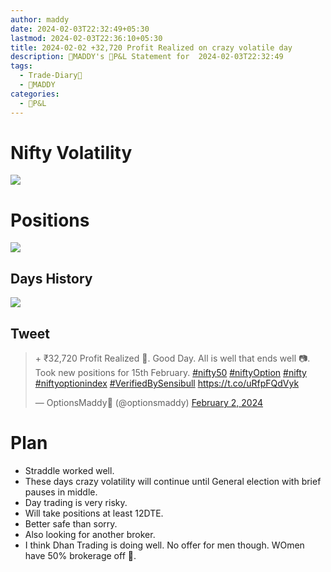 ```yaml
---
author: maddy
date: 2024-02-03T22:32:49+05:30
lastmod: 2024-02-03T22:36:10+05:30
title: 2024-02-02 +32,720 Profit Realized on crazy volatile day
description: 🧔MADDY's 💸P&L Statement for  2024-02-03T22:32:49
tags:
  - Trade-Diary📗
  - 🧔MADDY
categories:
  - 💸P&L
---
```


# Nifty Volatility

![](https://i.imgur.com/FnlN4ie.png)

# Positions

![](https://i.imgur.com/YcrzOmK.png)

## Days History

![](https://i.imgur.com/42OU2Mu.png)

## Tweet

<blockquote class="twitter-tweet"><p lang="en" dir="ltr">+ ₹32,720 Profit Realized 🙂. Good Day. All is well that ends well 📷. Took new positions for 15th February. <a href="https://twitter.com/hashtag/nifty50?src=hash&amp;ref_src=twsrc%5Etfw">#nifty50</a> <a href="https://twitter.com/hashtag/niftyOption?src=hash&amp;ref_src=twsrc%5Etfw">#niftyOption</a> <a href="https://twitter.com/hashtag/nifty?src=hash&amp;ref_src=twsrc%5Etfw">#nifty</a> <a href="https://twitter.com/hashtag/niftyoptionindex?src=hash&amp;ref_src=twsrc%5Etfw">#niftyoptionindex</a> <a href="https://twitter.com/hashtag/VerifiedBySensibull?src=hash&amp;ref_src=twsrc%5Etfw">#VerifiedBySensibull</a> <a href="https://t.co/uRfpFQdVyk">https://t.co/uRfpFQdVyk</a></p>&mdash; OptionsMaddy🍥 (@optionsmaddy) <a href="https://twitter.com/optionsmaddy/status/1753358808859148309?ref_src=twsrc%5Etfw">February 2, 2024</a></blockquote> <script async src="https://platform.twitter.com/widgets.js" charset="utf-8"></script>

# Plan

- Straddle worked well.
- These days crazy volatility will continue until General election with brief pauses in middle.
- Day trading is very risky.
- Will take positions at least 12DTE.
- Better safe than sorry.
- Also looking for another broker.
- I think Dhan Trading is doing well. No offer for men though. WOmen have 50% brokerage off 😤.
